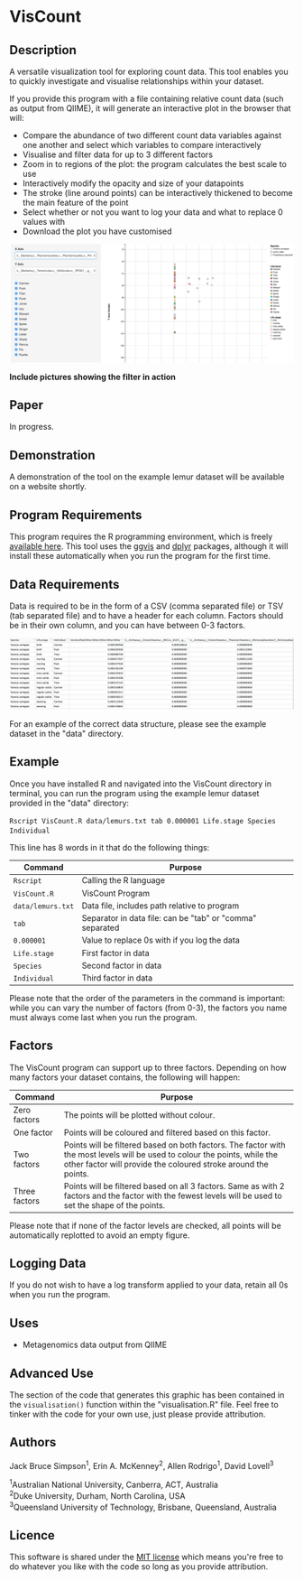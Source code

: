 # VisCount

## Description
A versatile visualization tool for exploring count data. This tool enables you to quickly investigate and visualise relationships within your dataset.

If you provide this program with a file containing relative count data (such as output from QIIME), it will generate an interactive plot in the browser that will:

* Compare the abundance of two different count data variables against one another and select which variables to compare interactively
* Visualise and filter data for up to 3 different factors
* Zoom in to regions of the plot: the program calculates the best scale to use
* Interactively modify the opacity and size of your datapoints
* The stroke (line around points) can be interactively thickened to become the main feature of the point
* Select whether or not you want to log your data and what to replace 0 values with
* Download the plot you have customised

![image of program in action](images/program_pic.png)

__Include pictures showing the filter in action__

## Paper
In progress.

## Demonstration

A demonstration of the tool on the example lemur dataset will be available on a website shortly.

## Program Requirements
This program requires the R programming environment, which is freely [available here](https://www.r-project.org/). This tool uses the [ggvis](https://cran.r-project.org/web/packages/ggvis/index.html) and [dplyr](https://cran.r-project.org/web/packages/dplyr/index.html) packages, although it will install these automatically when you run the program for the first time.

## Data Requirements

Data is required to be in the form of a CSV (comma separated file) or TSV (tab separated file) and to have a header for each column. Factors should be in their own column, and you can have between 0-3 factors.

![how data looks](images/data_layout.png)

For an example of the correct data structure, please see the example dataset in the "data" directory.

## Example
Once you have installed R and navigated into the VisCount directory in terminal, you can run the program using the example lemur dataset provided in the "data" directory:

`Rscript VisCount.R data/lemurs.txt tab 0.000001 Life.stage Species Individual`

This line has 8 words in it that do the following things:

Command | Purpose
--- | ---
`Rscript`| Calling the R language
`VisCount.R` | VisCount Program
`data/lemurs.txt` | Data file, includes path relative to program
`tab` | Separator in data file: can be "tab" or "comma" separated
`0.000001` | Value to replace 0s with if you log the data
`Life.stage` | First factor in data
`Species` | Second factor in data
`Individual` | Third factor in data

Please note that the order of the parameters in the command is important: while you can vary the number of factors (from 0-3), the factors you name must always come last when you run the program.

## Factors

The VisCount program can support up to three factors. Depending on how many factors your dataset contains, the following will happen:

Command | Purpose
--- | ---
Zero factors | The points will be plotted without colour.
One factor | Points will be coloured and filtered based on this factor.
Two factors | Points will be filtered based on both factors. The factor with the most levels will be used to colour the points, while the other factor will provide the coloured stroke around the points.
Three factors | Points will be filtered based on all 3 factors. Same as with 2 factors and the factor with the fewest levels will be used to set the shape of the points.

Please note that if none of the factor levels are checked, all points will be automatically replotted to avoid an empty figure.

## Logging Data

If you do not wish to have a log transform applied to your data, retain all 0s when you run the program.

## Uses

* Metagenomics data output from QIIME

## Advanced Use

The section of the code that generates this graphic has been contained in the `visualisation()` function within the "visualisation.R" file. Feel free to tinker with the code for your own use, just please provide attribution.

## Authors

Jack Bruce Simpson<sup>1</sup>, Erin A. McKenney<sup>2</sup>, Allen Rodrigo<sup>1</sup>, David Lovell<sup>3</sup>

<sup>1</sup>Australian National University, Canberra, ACT, Australia<br />
<sup>2</sup>Duke University, Durham, North Carolina, USA<br />
<sup>3</sup>Queensland University of Technology, Brisbane, Queensland, Australia<br />

## Licence
This software is shared under the [MIT license](http://choosealicense.com/licenses/mit/) which means you're free to do whatever you like with the code so long as you provide attribution.
